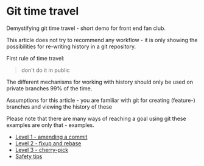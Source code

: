 # Git time travel

Demystifying git time travel - short demo for front end fan club.

This article does not try to recommend any workflow - it is only showing the possibilities for re-writing history in a git repository.

First rule of time travel:
> don't do it in public


The different mechanisms for working with history should only be used on private branches 99% of the time.

Assumptions for this article - you are familiar with git for creating (feature-) branches and viewing the history of these


Please note that there are many ways of reaching a goal using git these examples are only that - examples.

* [Level 1 - amending a commit ](./level1/README.md)
* [Level 2 - fixup and rebase ](./level2/README.md)
* [Level 3 - cherry-pick](./level3/README.md)
* [Safety tips](./safety/README.md)
